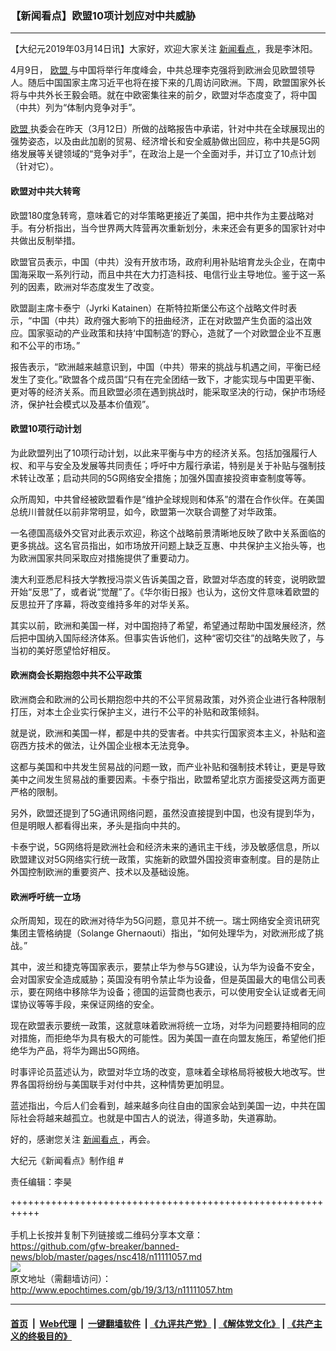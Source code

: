 ### 【新闻看点】欧盟10项计划应对中共威胁
------------------------

<p>
 【大纪元2019年03月14日讯】大家好，欢迎大家关注
 <a href="http://www.epochtimes.com/gb/tag/%E6%96%B0%E9%97%BB%E7%9C%8B%E7%82%B9.html">
  新闻看点
 </a>
 ，我是李沐阳。
</p>
<p>
 4月9日，
 <a href="http://www.epochtimes.com/gb/tag/%E6%AC%A7%E7%9B%9F.html">
  欧盟
 </a>
 与中国将举行年度峰会，中共总理李克强将到欧洲会见欧盟领导人。随后中国国家主席习近平也将在接下来的几周访问欧洲。下周，欧盟国家外长将与中共外长王毅会晤。就在中欧密集往来的前夕，欧盟对华态度变了，将中国（中共）列为“体制内竞争对手”。
</p>
<p>
 <a href="http://www.epochtimes.com/gb/tag/%E6%AC%A7%E7%9B%9F.html">
  欧盟
 </a>
 执委会在昨天（3月12日）所做的战略报告中承诺，针对中共在全球展现出的强势姿态，以及由此加剧的贸易、经济增长和安全威胁做出回应，称中共是5G网络发展等关键领域的“竞争对手”，在政治上是一个全面对手，并订立了10点计划（针对它）。
</p>
<p>
 <center>
 </center>
</p>
<h4>
 欧盟对中共大转弯
</h4>
<p>
 欧盟180度急转弯，意味着它的对华策略更接近了美国，把中共作为主要战略对手。有分析指出，当今世界两大阵营再次重新划分，未来还会有更多的国家针对中共做出反制举措。
</p>
<p>
 欧盟官员表示，中国（中共）没有开放市场，政府利用补贴培育龙头企业，在南中国海采取一系列行动，而且中共在大力打造科技、电信行业主导地位。鉴于这一系列的因素，欧洲对华态度发生了改变。
</p>
<p>
 欧盟副主席卡泰宁（Jyrki Katainen）在斯特拉斯堡公布这个战略文件时表示，“中国（中共）政府强大影响下的扭曲经济，正在对欧盟产生负面的溢出效应。国家驱动的产业政策和扶持‘中国制造’的野心，造就了一个对欧盟企业不互惠和不公平的市场。”
</p>
<p>
 报告表示，“欧洲越来越意识到，中国（中共）带来的挑战与机遇之间，平衡已经发生了变化。”欧盟各个成员国“只有在完全团结一致下，才能实现与中国更平衡、更对等的经济关系。而且欧盟必须在遇到挑战时，能采取坚决的行动，保护市场经济，保护社会模式以及基本价值观”。
</p>
<h4>
 欧盟10项行动计划
</h4>
<p>
 为此欧盟列出了10项行动计划，以此来平衡与中方的经济关系。包括加强履行人权、和平与安全及发展等共同责任；呼吁中方履行承诺，特别是关于补贴与强制技术转让改革；启动共同的5G网络安全措施；加强外国直接投资审查制度等等。
</p>
<p>
 众所周知，中共曾经被欧盟看作是“维护全球规则和体系”的潜在合作伙伴。在美国总统川普就任以前非常明显，如今，欧盟第一次联合调整了对华政策。
</p>
<p>
 一名德国高级外交官对此表示欢迎，称这个战略前景清晰地反映了欧中关系面临的更多挑战。这名官员指出，如市场放开问题上缺乏互惠、中共保护主义抬头等，也为欧洲国家共同采取应对措施提供了重要动力。
</p>
<p>
 澳大利亚悉尼科技大学教授冯崇义告诉美国之音，欧盟对华态度的转变，说明欧盟开始“反思”了，或者说“觉醒”了。《华尔街日报》也认为，这份文件意味着欧盟的反思拉开了序幕，将改变维持多年的对华关系。
</p>
<p>
 其实以前，欧洲和美国一样，对中国抱持了希望，希望通过帮助中国发展经济，然后把中国纳入国际经济体系。但事实告诉他们，这种“密切交往”的战略失败了，与当初的美好愿望恰好相反。
</p>
<h4>
 欧洲商会长期抱怨中共不公平政策
</h4>
<p>
 欧洲商会和欧洲的公司长期抱怨中共的不公平贸易政策，对外资企业进行各种限制打压，对本土企业实行保护主义，进行不公平的补贴和政策倾斜。
</p>
<p>
 就是说，欧洲和美国一样，都是中共的受害者。中共实行国家资本主义，补贴和盗窃西方技术的做法，让外国企业根本无法竞争。
</p>
<p>
 这都与美国和中共发生贸易战的问题一致，而产业补贴和强制技术转让，更是导致美中之间发生贸易战的重要因素。卡泰宁指出，欧盟希望北京方面接受这两方面更严格的限制。
</p>
<p>
 另外，欧盟还提到了5G通讯网络问题，虽然没直接提到中国，也没有提到华为，但是明眼人都看得出来，矛头是指向中共的。
</p>
<p>
 卡泰宁说，5G网络将是欧洲社会和经济未来的通讯主干线，涉及敏感信息，所以欧盟建议对5G网络实行统一政策，实施新的欧盟外国投资审查制度。目的是防止外国控制欧洲的重要资产、技术以及基础设施。
</p>
<h4>
 欧洲呼吁统一立场
</h4>
<p>
 众所周知，现在的欧洲对待华为5G问题，意见并不统一。瑞士网络安全资讯研究集团主管格纳提（Solange Ghernaouti）指出，“如何处理华为，对欧洲形成了挑战。”
</p>
<p>
 其中，波兰和捷克等国家表示，要禁止华为参与5G建设，认为华为设备不安全，会对国家安全造成威胁；英国没有明令禁止华为设备，但是英国最大的电信公司表示，要在网络中移除华为设备；德国的运营商也表示，可以使用安全认证或者无间谍协议等等手段，来保证网络的安全。
</p>
<p>
 现在欧盟表示要统一政策，这就意味着欧洲将统一立场，对华为问题要持相同的应对措施，而拒绝华为具有极大的可能性。因为美国一直在向盟友施压，希望他们拒绝华为产品，将华为踢出5G网络。
</p>
<p>
 时事评论员蓝述认为，欧盟对华立场的改变，意味着全球格局将被极大地改写。世界各国将纷纷与美国联手对付中共，这种情势更加明显。
</p>
<p>
 蓝述指出，今后人们会看到，越来越多向往自由的国家会站到美国一边，中共在国际社会将越来越孤立。也就是中国古人的说法，得道多助，失道寡助。
</p>
<p>
 好的，感谢您关注
 <a href="http://www.epochtimes.com/gb/tag/%E6%96%B0%E9%97%BB%E7%9C%8B%E7%82%B9.html">
  新闻看点
 </a>
 ，再会。
</p>
<p>
 大纪元《新闻看点》制作组 #
</p>
<p>
 责任编辑：李昊
</p>

+++++++++++++++++++++++++++++++++++++++++++++++++++++++++++<br/><br/>
手机上长按并复制下列链接或二维码分享本文章：<br/>
https://github.com/gfw-breaker/banned-news/blob/master/pages/nsc418/n11111057.md <br/>
<a href='https://github.com/gfw-breaker/banned-news/blob/master/pages/nsc418/n11111057.md'><img src='https://github.com/gfw-breaker/banned-news/blob/master/pages/nsc418/n11111057.md.png'/></a> <br/>
原文地址（需翻墙访问）：http://www.epochtimes.com/gb/19/3/13/n11111057.htm


------------------------
#### [首页](https://github.com/gfw-breaker/banned-news/blob/master/README.md) &nbsp;|&nbsp; [Web代理](https://github.com/labour-camp/helloworld) &nbsp;|&nbsp; [一键翻墙软件](https://github.com/gfw-breaker/nogfw/blob/master/README.md) &nbsp;| [《九评共产党》](https://github.com/gfw-breaker/9ping.md/blob/master/README.md#九评之一评共产党是什么) | [《解体党文化》](https://github.com/gfw-breaker/jtdwh.md/blob/master/README.md) | [《共产主义的终极目的》](https://github.com/gfw-breaker/gczydzjmd.md/blob/master/README.md)

